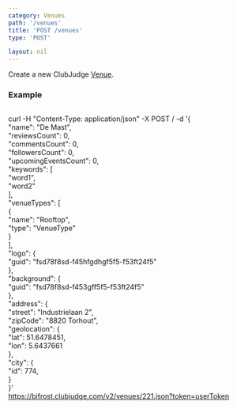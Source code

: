 ```yaml
---
category: Venues
path: '/venues'
title: 'POST /venues'
type: 'POST'

layout: nil
---
```


Create a new ClubJudge [Venue](#/venue-model).

### Example

```
```
curl -H "Content-Type: application/json" -X POST /
-d '{ \
      "name": "De Mast", \
      "reviewsCount": 0, \
      "commentsCount": 0, \
      "followersCount": 0, \
      "upcomingEventsCount": 0, \
      "keywords": [ \
          "word1", \
          "word2" \
      ], \
      "venueTypes": [ \
          { \
              "name": "Rooftop", \
              "type": "VenueType" \
          } \
      ], \
      "logo": { \
        "guid": "fsd78f8sd-f45hfgdhgf5f5-f53ft24f5" \
      }, \
      "background": { \
          "guid": "fsd78f8sd-f453gff5f5-f53ft24f5" \
      }, \
      "address": { \
          "street": "Industrielaan 2", \
          "zipCode": "8820 Torhout", \
          "geolocation": { \
              "lat": 51.6478451, \
              "lon": 5.6437661 \
          }, \
          "city": { \
              "id": 774, \
          } \
      }' \
https://bifrost.clubjudge.com/v2/venues/221.json?token=userToken
```
